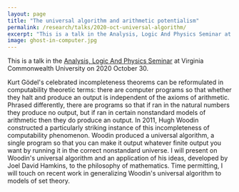 ```yaml
---
layout: page
title: "The universal algorithm and arithmetic potentialism"
permalink: /research/talks/2020-oct-universal-algorithm/
excerpt: "This is a talk in the Analysis, Logic And Physics Seminar at Virginia Commonwealth University on 2020 October 30..."
image: ghost-in-computer.jpg
---
```


This is a talk in the [Analysis, Logic And Physics Seminar](https://sites.google.com/a/vcu.edu/alps/) at Virginia Commonwealth University on 2020 October 30.

Kurt Gödel's celebrated incompleteness theorems can be reformulated in computability theoretic terms: there are computer programs so that whether they halt and produce an output is independent of the axioms of arithmetic. Phrased differently, there are programs so that if ran in the natural numbers they produce no output, but if ran in certain nonstandard models of arithmetic then they do produce an output. In 2011, Hugh Woodin constructed a particularly striking instance of this incompleteness of computability phenomenon. Woodin produced a universal algorithm, a single program so that you can make it output whatever finite output you want by running it in the correct nonstandard universe. I will present on Woodin's universal algorithm and an application of his ideas, developed by Joel David Hamkins, to the philosophy of mathematics. Time permitting, I will touch on recent work in generalizing Woodin's universal algorithm to models of set theory.
